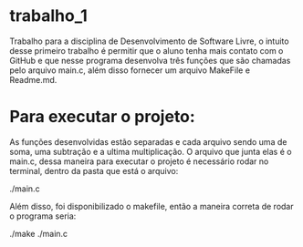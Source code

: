 # trabalho_1
Trabalho para a disciplina de Desenvolvimento de Software Livre, 
o intuito desse primeiro trabalho é permitir que o aluno tenha
mais contato com o GitHub e que nesse programa desenvolva três funções
que são chamadas pelo arquivo main.c, além disso fornecer um arquivo
MakeFile e Readme.md.

# Para executar o projeto:

As funções desenvolvidas estão separadas e cada arquivo sendo uma de 
soma, uma subtração e a ultima multiplicação. O arquivo que junta elas é
o main.c, dessa maneira para executar o projeto é necessário rodar no terminal,
dentro da pasta que está o arquivo:

./main.c 

Além disso, foi disponibilizado o makefile, então a maneira correta de rodar o 
programa seria:

./make
./main.c
